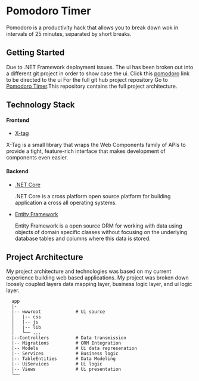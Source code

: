# Pomodoro Timer
 Pomodoro is a productivity hack that allows you to break down wok in intervals of 25 minutes, separated by short breaks.
## Getting Started 
 Due to .NET Framework deployment issues. The ui has been broken out into a different git project in order to show case the ui.
 Click this [pomodoro](https://olooallan.github.io/Pomodoro-ui/Index.html) link to be directed to the ui
 For the full git hub project repository Go to [Pomodoro Timer](https://github.com/OlooAllaN/Pomodoro-Timer).This repository contains the full project architecture. 

##  Technology Stack
####  Frontend
- [X-tag](https://x-tag.github.io/)

 X-Tag is a small library that wraps the Web Components family of APIs to provide a tight, feature-rich interface that makes development of components even easier.
####  Backend
- [.NET Core](https://dotnet.microsoft.com/learn/dotnet/what-is-dotnet)
 
  .NET Core is a cross platform open source platform for building application a cross all operating systems.

- [Entity Framework](https://docs.microsoft.com/en-us/ef/)

    Entity Framework is a open source ORM for working with data using objects of domain specific classes without focusing on the underlying database tables and columns where this data is stored.
## Project Architecture 
My project architecture and technologies was based on my current experience building web based applications. My project was broken down loosely coupled layers data mapping layer, business logic layer, and ui logic layer. 
  
  
  ```
    app
    |-
    |-- wwwroot             # Ui source 
    │   |-- css              
    │   |-- js             
    │   |-- lib             
    │   └── ...   
    |--Controllers          # Data transmission
    |-- Migrations          # ORM Integration
    |-- Models              # Ui data represenation
    |-- Services            # Business logic 
    |-- TableEntities       # Data Modeling
    |-- UiServices          # Ui logic
    |-- Views               # Ui presentation
    └── 
    

